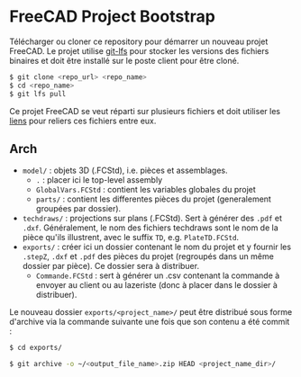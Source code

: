 # FreeCAD Project Bootstrap

Télécharger ou cloner ce repository pour démarrer un nouveau projet FreeCAD.
Le projet utilise [git-lfs](https://git-lfs.com/) pour stocker les versions
des fichiers binaires et doit être installé sur le poste client pour être cloné.

```bash
$ git clone <repo_url> <repo_name>
$ cd <repo_name>
$ git lfs pull
```

Ce projet FreeCAD se veut réparti sur plusieurs fichiers et doit utiliser les
[liens](https://wiki.freecad.org/Std_LinkMake) pour reliers ces fichiers entre
eux.

## Arch

- `model/` : objets 3D (.FCStd), i.e. pièces et assemblages.
    - `.` : placer ici le top-level assembly
    - `GlobalVars.FCStd` : contient les variables globales du projet
    - `parts/` : contient les differentes pièces du projet (generalement groupées
par dossier).
- `techdraws/` : projections sur plans (.FCStd). Sert à générer des `.pdf` et
`.dxf`.
Généralement, le nom des fichiers techdraws sont le nom de la pièce qu'ils
illustrent, avec le suffix `TD`, e.g. `PlateTD.FCStd`.
- `exports/` : créer ici un dossier contenant le nom du projet
et y fournir les `.stepZ`, `.dxf` et `.pdf` des pièces du projet (regroupés dans
un même dossier par pièce). Ce dossier sera à distribuer.
    - `Commande.FCStd` : sert à générer un .csv contenant la commande à envoyer
au client ou au lazeriste (donc à placer dans le dossier à distribuer).

Le nouveau dossier `exports/<project_name>/` peut être distribué sous forme
d'archive via la commande suivante une fois que son contenu a été commit :

```bash
$ cd exports/

$ git archive -o ~/<output_file_name>.zip HEAD <project_name_dir>/
```
